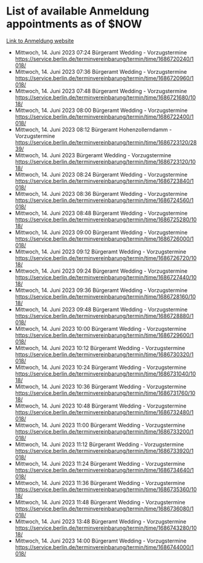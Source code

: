 # List of available Anmeldung appointments as of $NOW
[Link to Anmeldung website](https://service.berlin.de/terminvereinbarung/termin/tag.php?termin=1&anliegen[]=120686&dienstleisterlist=122210,122217,327316,122219,327312,122227,327314,122231,327346,122243,327348,122254,122252,329742,122260,329745,122262,329748,122271,327278,122273,327274,122277,327276,330436,122280,327294,122282,327290,122284,327292,122291,327270,122285,327266,122286,327264,122296,327268,150230,329760,122297,327286,122294,327284,122312,329763,122314,329775,122304,327330,122311,327334,122309,327332,317869,122281,327352,122279,329772,122283,122276,327324,122274,327326,122267,329766,122246,327318,122251,327320,122257,327322,122208,327298,122226,327300&herkunft=http%3A%2F%2Fservice.berlin.de%2Fdienstleistung%2F120686%2F)
- Mittwoch, 14. Juni 2023 07:24 Bürgeramt Wedding - Vorzugstermine https://service.berlin.de/terminvereinbarung/termin/time/1686720240/1018/
- Mittwoch, 14. Juni 2023 07:36 Bürgeramt Wedding - Vorzugstermine https://service.berlin.de/terminvereinbarung/termin/time/1686720960/1018/
- Mittwoch, 14. Juni 2023 07:48 Bürgeramt Wedding - Vorzugstermine https://service.berlin.de/terminvereinbarung/termin/time/1686721680/1018/
- Mittwoch, 14. Juni 2023 08:00 Bürgeramt Wedding - Vorzugstermine https://service.berlin.de/terminvereinbarung/termin/time/1686722400/1018/
- Mittwoch, 14. Juni 2023 08:12 Bürgeramt Hohenzollerndamm - Vorzugstermine https://service.berlin.de/terminvereinbarung/termin/time/1686723120/2839/
- Mittwoch, 14. Juni 2023  Bürgeramt Wedding - Vorzugstermine https://service.berlin.de/terminvereinbarung/termin/time/1686723120/1018/
- Mittwoch, 14. Juni 2023 08:24 Bürgeramt Wedding - Vorzugstermine https://service.berlin.de/terminvereinbarung/termin/time/1686723840/1018/
- Mittwoch, 14. Juni 2023 08:36 Bürgeramt Wedding - Vorzugstermine https://service.berlin.de/terminvereinbarung/termin/time/1686724560/1018/
- Mittwoch, 14. Juni 2023 08:48 Bürgeramt Wedding - Vorzugstermine https://service.berlin.de/terminvereinbarung/termin/time/1686725280/1018/
- Mittwoch, 14. Juni 2023 09:00 Bürgeramt Wedding - Vorzugstermine https://service.berlin.de/terminvereinbarung/termin/time/1686726000/1018/
- Mittwoch, 14. Juni 2023 09:12 Bürgeramt Wedding - Vorzugstermine https://service.berlin.de/terminvereinbarung/termin/time/1686726720/1018/
- Mittwoch, 14. Juni 2023 09:24 Bürgeramt Wedding - Vorzugstermine https://service.berlin.de/terminvereinbarung/termin/time/1686727440/1018/
- Mittwoch, 14. Juni 2023 09:36 Bürgeramt Wedding - Vorzugstermine https://service.berlin.de/terminvereinbarung/termin/time/1686728160/1018/
- Mittwoch, 14. Juni 2023 09:48 Bürgeramt Wedding - Vorzugstermine https://service.berlin.de/terminvereinbarung/termin/time/1686728880/1018/
- Mittwoch, 14. Juni 2023 10:00 Bürgeramt Wedding - Vorzugstermine https://service.berlin.de/terminvereinbarung/termin/time/1686729600/1018/
- Mittwoch, 14. Juni 2023 10:12 Bürgeramt Wedding - Vorzugstermine https://service.berlin.de/terminvereinbarung/termin/time/1686730320/1018/
- Mittwoch, 14. Juni 2023 10:24 Bürgeramt Wedding - Vorzugstermine https://service.berlin.de/terminvereinbarung/termin/time/1686731040/1018/
- Mittwoch, 14. Juni 2023 10:36 Bürgeramt Wedding - Vorzugstermine https://service.berlin.de/terminvereinbarung/termin/time/1686731760/1018/
- Mittwoch, 14. Juni 2023 10:48 Bürgeramt Wedding - Vorzugstermine https://service.berlin.de/terminvereinbarung/termin/time/1686732480/1018/
- Mittwoch, 14. Juni 2023 11:00 Bürgeramt Wedding - Vorzugstermine https://service.berlin.de/terminvereinbarung/termin/time/1686733200/1018/
- Mittwoch, 14. Juni 2023 11:12 Bürgeramt Wedding - Vorzugstermine https://service.berlin.de/terminvereinbarung/termin/time/1686733920/1018/
- Mittwoch, 14. Juni 2023 11:24 Bürgeramt Wedding - Vorzugstermine https://service.berlin.de/terminvereinbarung/termin/time/1686734640/1018/
- Mittwoch, 14. Juni 2023 11:36 Bürgeramt Wedding - Vorzugstermine https://service.berlin.de/terminvereinbarung/termin/time/1686735360/1018/
- Mittwoch, 14. Juni 2023 11:48 Bürgeramt Wedding - Vorzugstermine https://service.berlin.de/terminvereinbarung/termin/time/1686736080/1018/
- Mittwoch, 14. Juni 2023 13:48 Bürgeramt Wedding - Vorzugstermine https://service.berlin.de/terminvereinbarung/termin/time/1686743280/1018/
- Mittwoch, 14. Juni 2023 14:00 Bürgeramt Wedding - Vorzugstermine https://service.berlin.de/terminvereinbarung/termin/time/1686744000/1018/
